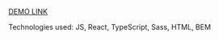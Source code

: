  [DEMO LINK](https://tetyanabukoros.github.io/react-react-dynamic-list-of-TODOs/)

 Technologies used: JS, React, TypeScript, Sass, HTML, BEM

